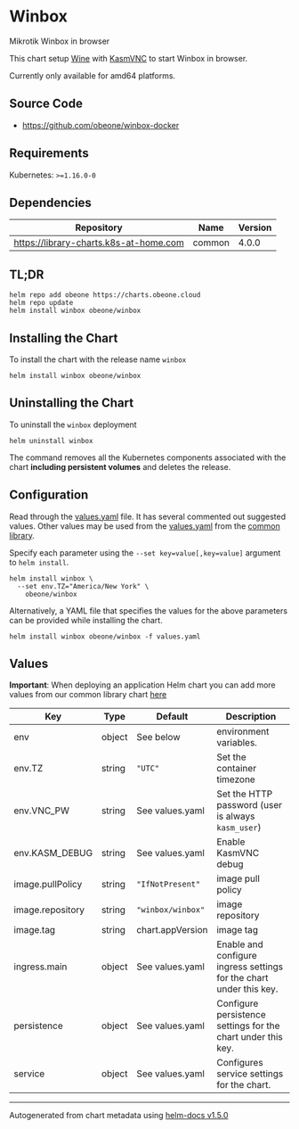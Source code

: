 # Winbox

Mikrotik Winbox in browser

This chart setup [Wine](https://www.winehq.org/) with [KasmVNC](https://github.com/kasmtech/KasmVNC) to start Winbox in browser.

Currently only available for amd64 platforms.

## Source Code

* <https://github.com/obeone/winbox-docker>

## Requirements

Kubernetes: `>=1.16.0-0`

## Dependencies

| Repository | Name | Version |
|------------|------|---------|
| https://library-charts.k8s-at-home.com | common | 4.0.0 |

## TL;DR

```console
helm repo add obeone https://charts.obeone.cloud
helm repo update
helm install winbox obeone/winbox
```

## Installing the Chart

To install the chart with the release name `winbox`

```console
helm install winbox obeone/winbox
```

## Uninstalling the Chart

To uninstall the `winbox` deployment

```console
helm uninstall winbox
```

The command removes all the Kubernetes components associated with the chart **including persistent volumes** and deletes the release.

## Configuration

Read through the [values.yaml](./values.yaml) file. It has several commented out suggested values.
Other values may be used from the [values.yaml](https://github.com/k8s-at-home/library-charts/tree/main/charts/stable/common/values.yaml) from the [common library](https://github.com/k8s-at-home/library-charts/tree/main/charts/stable/common).

Specify each parameter using the `--set key=value[,key=value]` argument to `helm install`.

```console
helm install winbox \
  --set env.TZ="America/New York" \
    obeone/winbox
```

Alternatively, a YAML file that specifies the values for the above parameters can be provided while installing the chart.

```console
helm install winbox obeone/winbox -f values.yaml
```

## Values

**Important**: When deploying an application Helm chart you can add more values from our common library chart [here](https://github.com/k8s-at-home/library-charts/tree/main/charts/stable/common)

| Key | Type | Default | Description |
|-----|------|---------|-------------|
| env | object | See below | environment variables. |
| env.TZ | string | `"UTC"` | Set the container timezone |
| env.VNC_PW | string| See values.yaml | Set the HTTP password (user is always `kasm_user`) |
| env.KASM_DEBUG | string| See values.yaml | Enable KasmVNC debug |
| image.pullPolicy | string | `"IfNotPresent"` | image pull policy |
| image.repository | string | `"winbox/winbox"` | image repository |
| image.tag | string | chart.appVersion | image tag |
| ingress.main | object | See values.yaml | Enable and configure ingress settings for the chart under this key. |
| persistence | object | See values.yaml | Configure persistence settings for the chart under this key. |
| service | object | See values.yaml | Configures service settings for the chart. |


----------------------------------------------
Autogenerated from chart metadata using [helm-docs v1.5.0](https://github.com/norwoodj/helm-docs/releases/v1.5.0)
